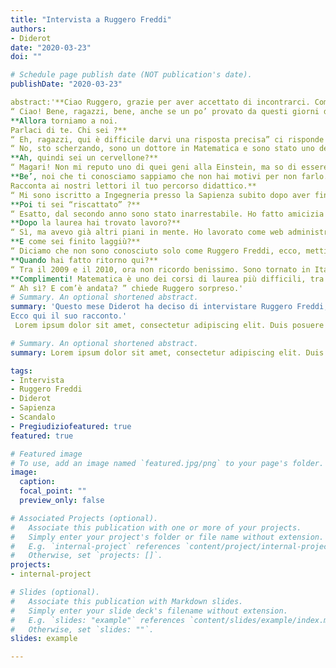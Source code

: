 ```yaml
---
title: "Intervista a Ruggero Freddi"
authors:
- Diderot
date: "2020-03-23"
doi: ""

# Schedule page publish date (NOT publication's date).
publishDate: "2020-03-23"

abstract:'**Ciao Ruggero, grazie per aver accettato di incontrarci. Come stai?**
“ Ciao! Bene, ragazzi, bene, anche se un po’ provato da questi giorni di reclusione forzata. La situazione andava gestita con un po’ più di determinazione sin dall’inizio, dal periodo degli “inviti a non fare”, dei “si consiglia di” , cioè, o te ne freghi o imponi subito dei divieti. Comunque adesso c’è poco da lamentarsi, seguiamo le regole e speriamo tutti si sistemi ”.
**Allora torniamo a noi. 
Parlaci di te. Chi sei ?**
“ Eh, ragazzi, qui è difficile darvi una risposta precisa” ci risponde Ruggero facendosi una risata.
“ No, sto scherzando, sono un dottore in Matematica e sono stato uno dei tanti co-docenti di Sapienza. Attualmente il mio lavoro è in pausa, ma ho speso tanti anni all’università, sia in qualità di studente che di professore ”.
**Ah, quindi sei un cervellone?**
“ Magari! Non mi reputo uno di quei geni alla Einstein, ma so di essere bravo, ho avuto conferme nella mia esperienza lavorativa. Non voglio esagerare, ma ho comunque tre lauree e un dottorato alle spalle, penso di avere un curriculum molto valido. Ammetto, però, che è un po’ nel mio carattere tenermi in gran considerazione e voler primeggiare! ”.
**Be’, noi che ti conosciamo sappiamo che non hai motivi per non farlo.
Racconta ai nostri lettori il tuo percorso didattico.**
“ Mi sono iscritto a Ingegneria presso la Sapienza subito dopo aver finito il liceo; non avevo un grande cultura di base anni fa, ma ho sempre amato i computer e da ragazzino avevo imparato ad usarli da completo autodidatta. Ciononostante, il mio primo anno da studente universitario è stato un flop totale, non frequentavo, non studiavo, non davo esami, devo essere sincero ”.
**Poi ti sei “riscattato” ?**
“ Esatto, dal secondo anno sono stato inarrestabile. Ho fatto amicizia con dei pazzi totali, i più bravi del corso":" questi ragazzi il giorno studiavano, la sera leggevano libri insieme e il finesettimana giravano per i musei di Roma. Mi hanno affascinato subito e sono diventato loro amico e ovviamente questo mi ha riportato sulla retta via,  in un certo senso. Ricordo che, dopo alcuni mesi e svariati esami, c’era una competizione giocosa tra di noi, che mi ha reso uno dei migliori studenti del mio anno. Dal terzo anno ho vinto alcune borse di studio grazie alla mia media e poi ho tirato dritto fino all’ultimo anno, il 2003, quando finalmente mi sono laureato con una tesi orientata alla matematica, sull’intelligenza artificiale e sul flusso di dati ”.
**Dopo la laurea hai trovato lavoro?**
“ Sì, ma avevo già altri piani in mente. Ho lavorato come web administrator per Arci Italia subito dopo essermi laureato, ma è stata una parentesi davvero breve perché poi  ho lasciato tutto per la California, per San Francisco ”.
**E come sei finito laggiù?**
“ Diciamo che non sono conosciuto solo come Ruggero Freddi, ecco, mettiamola in questi termini. E’ in California che ha avuto inizio la mia carriera nell’industria pornografica con lo pseudonimo di Carlo Masi e anche lì sono diventato uno dei più famosi, tant’è che in quel settore sono conosciuto a livello mondiale. La mia vita a San Francisco era in tutto e per tutto quella di una star e per anni ho goduto di un successo enorme ”.
**Quando hai fatto ritorno qui?**
“ Tra il 2009 e il 2010, ora non ricordo benissimo. Sono tornato in Italia lasciando in California una vita del tutto lontana da quella dello studente, che, poveretto, deve spaccarsi la schiena sui libri, ma ho deciso comunque di riprendere il mio percorso universitario e di iscrivermi, stavolta, a Matematica, sempre presso La Sapienza ”.
**Complimenti! Matematica è uno dei corsi di laurea più difficili, tra l’altro uno dei ragazzi di Diderot ha cominciato proprio lì.**
“ Ah sì? E com’è andata? ” chiede Ruggero sorpreso.'
# Summary. An optional shortened abstract.
summary: 'Questo mese Diderot ha deciso di intervistare Ruggero Freddi, professore dell’università La Sapienza di Roma dalla storia singolare":" c’è chi lo conosce come Carlo Masi, divo dell’industria pornografica e chi come ingegnere e matematico brillante. Purtroppo, nel corso della sua vita Ruggero si è ritrovato in un altro, spiacevole ruolo, quello di insegnante letteralmente cacciato dall’ateneo per via delle sue scelte.
Ecco qui il suo racconto.'
 Lorem ipsum dolor sit amet, consectetur adipiscing elit. Duis posuere tellus ac convallis placerat. Proin tincidunt magna sed ex sollicitudin condimentum. Sed ac faucibus dolor, scelerisque sollicitudin nisi. Cras purus urna, suscipit quis sapien eu, pulvinar tempor diam. Quisque risus orci, mollis id ante sit amet, gravida egestas nisl. Sed ac tempus magna. Proin in dui enim. Donec condimentum, sem id dapibus fringilla, tellus enim condimentum arcu, nec volutpat est felis vel metus. Vestibulum sit amet erat at nulla eleifend gravida.

# Summary. An optional shortened abstract.
summary: Lorem ipsum dolor sit amet, consectetur adipiscing elit. Duis posuere tellus ac convallis placerat. Proin tincidunt magna sed ex sollicitudin condimentum.

tags:
- Intervista
- Ruggero Freddi
- Diderot
- Sapienza
- Scandalo
- Pregiudiziofeatured: true
featured: true

# Featured image
# To use, add an image named `featured.jpg/png` to your page's folder. 
image:
  caption: 
  focal_point: ""
  preview_only: false

# Associated Projects (optional).
#   Associate this publication with one or more of your projects.
#   Simply enter your project's folder or file name without extension.
#   E.g. `internal-project` references `content/project/internal-project/index.md`.
#   Otherwise, set `projects: []`.
projects:
- internal-project

# Slides (optional).
#   Associate this publication with Markdown slides.
#   Simply enter your slide deck's filename without extension.
#   E.g. `slides: "example"` references `content/slides/example/index.md`.
#   Otherwise, set `slides: ""`.
slides: example

---
```

